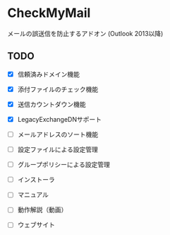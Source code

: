 CheckMyMail
===========

メールの誤送信を防止するアドオン (Outlook 2013以降)

TODO
----

 * [x] 信頼済みドメイン機能
 * [x] 添付ファイルのチェック機能
 * [x] 送信カウントダウン機能
 * [x] LegacyExchangeDNサポート
 * [ ] メールアドレスのソート機能
 * [ ] 設定ファイルによる設定管理
 * [ ] グループポリシーによる設定管理
 * [ ] インストーラ
 * [ ] マニュアル
 * [ ] 動作解説（動画）
 * [ ] ウェブサイト

